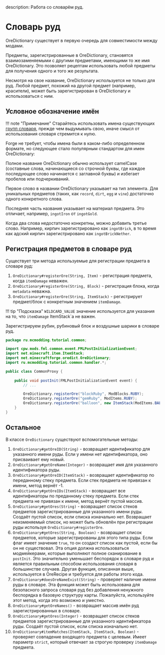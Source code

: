 description: Работа со словарём руд.

# Словарь руд

OreDictionary существует в первую очередь для совместимости между модами.

Предметы, зарегистрированные в OreDictionary, становятся взаимозаменяемыми с другими предметами, имеющими то же имя OreDictionary. 
Это позволяет рецептам использовать любой предметы для получения одного и того же результата.

Несмотря на свое название, OreDictionary используется не только для руд. Любой предмет, похожий на другой предмет (например, красители), 
может быть зарегистрирован в OreDictionary и использоваться с ним.

## Условное обозначение имён

!!! note "Примечание"
    Старайтесь использовать имена существующих [групп словаря](../oredict-table.md), прежде чем выдумывать свою, 
    иначе смысл от использования словаря стремится к нулю.

Forge не требует, чтобы имена были в каком-либо определенном формате, но следующее стало популярным стандартом для имен OreDictionary:

Полное название OreDictionary обычно использует camelCase (составные слова, начинающиеся со строчной буквы, 
где каждое последующее слово начинается с заглавной буквы) и избегает пробелов или подчеркиваний.

Первое слово в названии OreDictionary указывает на тип элемента. Для уникальных предметов (таких, как `record`, `dirt`, `egg` и `vine`) достаточно одного конкретного слова.

Последняя часть названия указывает на материал предмета. Это отличает, например, `ingotIron` от `ingotGold`.

Когда два слова недостаточно конкретны, можно добавить третье слово. Например, кирпич зарегистрировано как `ingotBrick`, в то время как адский кирпич зарегистрировано как `ingotBrickNether`.

## Регистрация предметов в словаре руд

Существует три метода используемые для регистрации предмета в словаре руд:

1. `OreDictionary#registerOre(String, Item)` - регистрация предмета, когда `itemDamage` неважен.
2. `OreDictionary#registerOre(String, Block)` - регистрация блока, когда `metadata` неважна.
3. `OreDictionary#registerOre(String, ItemStack)` - регистрирует предмет/блок с конкретным значением `itemDamage`.

!!! tip "Подсказка"
    `WILDCARD_VALUE` значение используется для указания на то, что `itemDamage` ItemStack`a не важен.

Зарегистрируем рубин, рубиновый блок и воздушные шарики в словаре руд.

```java
package ru.mcmodding.tutorial.common;

import cpw.mods.fml.common.event.FMLPostInitializationEvent;
import net.minecraft.item.ItemStack;
import net.minecraftforge.oredict.OreDictionary;
import ru.mcmodding.tutorial.common.handler.*;

public class CommonProxy {
    
    public void postInit(FMLPostInitializationEvent event) {
        // ...

        OreDictionary.registerOre("blockRuby", ModBlocks.RUBY);
        OreDictionary.registerOre("gemRuby", ModItems.RUBY);
        OreDictionary.registerOre("balloon", new ItemStack(ModItems.BALLOON, 1, OreDictionary.WILDCARD_VALUE));
    }
}
```

## Остальное

В классе `OreDictionary` существуют вспомогательные методы:

1. `OreDictionary#getOreID(String)` - возвращает идентификатор для указанного имени руды. Если у имени нет идентификатора, оно присваивает ему новый.
2. `OreDictionary#getOreName(Integer)` - возвращает имя для указанного идентификатора руды.
3. `OreDictionary#getOreID(ItemStack)` - возвращает идентификатор по переданному стеку предмета. Если стек предмета не привязан к имени, метод вернёт -1.
4. `OreDictionary#getOreIDs(ItemStack)` - возвращает все идентификаторы по преданному стеку предмета. Если стек предмета не привязан к имени, метод вернёт пустой массив.
5. `OreDictionary#getOres(String)` - возвращает список стеков предметов зарегистрированные для указанного имени руды. Создаёт пустой список, если списка изначально нет. Возвращает неизменяемый список, но может быть обновлён при регистрации руды используя `OreDictionary#registerOre`.
6. `OreDictionary#getOres(String, Boolean)` - возвращает список предметов, которые зарегистрированы для этого типа руды. Если флаг имеет значение `true`, то он создаст список как пустой, если бы он не существовал. Эта опция должна использоваться модмейкерами, которые выполняют полное сканирование в `postInit`. Это значительно уменьшает беспорядок в словаре руд и является правильным способом использования словаря в большинстве случаев. Другая функция, описанная выше, используется в OreRecipe и требуется для работы этого кода.
7. `OreDictionary#doesOreNameExist(String)` - проверяет наличие имени руды в словаре. Эта функция может быть использована для безопасного запроса словаря руд без добавления ненужного беспорядка в базовую структуру карты. Пожалуйста, используйте этот метод, когда это возможно и уместно.
8. `OreDictionary#getOreNames()` - возвращает массив имён руд зарегистрированных в словаре.
9. `OreDictionary#getOres(Integer)` - возвращает список стеков предметов зарегистрированные для указанного идентификатора руды. Создаёт пустой список, если списка изначально нет.
10. `OreDictionary#itemMatches(ItemStack, ItemStack, Boolean)` - проверяет совпадение входящего предмета с целевым. Имеет параметр `strict`, который отвечает за строгую проверку `itemDamage` предмета.

